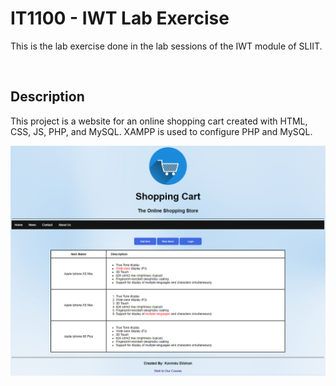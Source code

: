 # IT1100 - IWT Lab Exercise
This is the lab exercise done in the lab sessions of the IWT module of SLIIT.

<br>

## Description
This project is a website for an online shopping cart created with HTML, CSS, JS, PHP, and MySQL. XAMPP is used to configure PHP and MySQL.
<br>

<img src="images/screenshots/index.png" alt="Logo">
